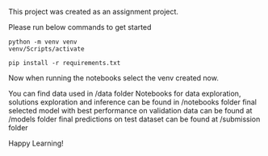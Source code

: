 This project was created as an assignment project.

Please run below commands to get started

```
python -m venv venv
venv/Scripts/activate

pip install -r requirements.txt
```

Now when running the notebooks select the venv created now.

You can find data used in /data folder
Notebooks for data exploration, solutions exploration and inference can be found in /notebooks folder
final selected model with best performance on validation data can be found at /models folder
final predictions on test dataset can be found at /submission folder

Happy Learning!